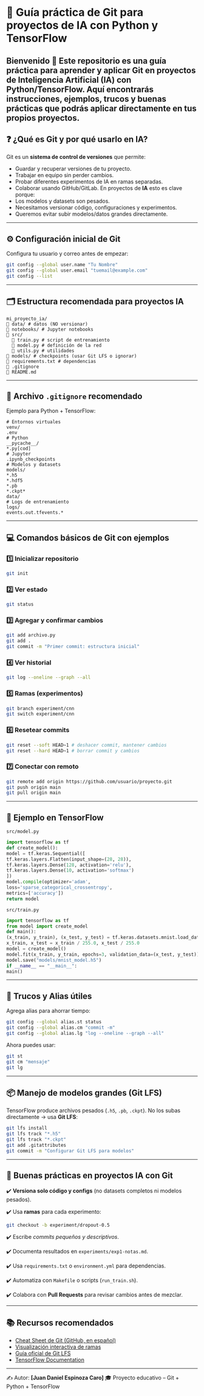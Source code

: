 # 📘 Guía práctica de Git para proyectos de IA con Python y TensorFlow
Bienvenido 👋 Este repositorio es una **guía práctica** para aprender y aplicar **Git** en proyectos de
**Inteligencia Artificial (IA) con Python/TensorFlow**.
Aquí encontrarás **instrucciones, ejemplos, trucos y buenas prácticas** que podrás aplicar directamente en tus
propios proyectos.
---
## ❓ ¿Qué es Git y por qué usarlo en IA?
Git es un **sistema de control de versiones** que permite:
- Guardar y recuperar versiones de tu proyecto.
- Trabajar en equipo sin perder cambios.
- Probar diferentes experimentos de IA en ramas separadas.
- Colaborar usando GitHub/GitLab.
En proyectos de **IA** esto es clave porque:
- Los modelos y datasets son pesados.
- Necesitamos versionar código, configuraciones y experimentos.
- Queremos evitar subir modelos/datos grandes directamente.
---
## ⚙️ Configuración inicial de Git
Configura tu usuario y correo antes de empezar:
```bash
git config --global user.name "Tu Nombre"
git config --global user.email "tuemail@example.com"
git config --list
```
---
## 🗂️ Estructura recomendada para proyectos IA
```
mi_proyecto_ia/
📂 data/ # datos (NO versionar)
📂 notebooks/ # Jupyter notebooks
📂 src/
  📄 train.py # script de entrenamiento
  📄 model.py # definición de la red
  📄 utils.py # utilidades
📂 models/ # checkpoints (usar Git LFS o ignorar)
📄 requirements.txt # dependencias
📄 .gitignore
📄 README.md
```
---
## 🚫 Archivo `.gitignore` recomendado
Ejemplo para Python + TensorFlow:
```
# Entornos virtuales
venv/
.env
# Python
__pycache__/
*.py[cod]
# Jupyter
.ipynb_checkpoints
# Modelos y datasets
models/
*.h5
*.hdf5
*.pb
*.ckpt*
data/
# Logs de entrenamiento
logs/
events.out.tfevents.*
```
---
## 💻 Comandos básicos de Git con ejemplos
### 1️⃣ Inicializar repositorio
```bash
git init
```
### 2️⃣ Ver estado
```bash
git status
```
### 3️⃣ Agregar y confirmar cambios
```bash
git add archivo.py
git add .
git commit -m "Primer commit: estructura inicial"
```
### 4️⃣ Ver historial
```bash
git log --oneline --graph --all
```
### 5️⃣ Ramas (experimentos)
```bash
git branch experiment/cnn
git switch experiment/cnn
```
### 6️⃣ Resetear commits
```bash
git reset --soft HEAD~1 # deshacer commit, mantener cambios
git reset --hard HEAD~1 # borrar commit y cambios
```
### 7️⃣ Conectar con remoto
```bash
git remote add origin https://github.com/usuario/proyecto.git
git push origin main
git pull origin main
```
---
## 🤖 Ejemplo en TensorFlow
`src/model.py`
```python
import tensorflow as tf
def create_model():
model = tf.keras.Sequential([
tf.keras.layers.Flatten(input_shape=(28, 28)),
tf.keras.layers.Dense(128, activation='relu'),
tf.keras.layers.Dense(10, activation='softmax')
])
model.compile(optimizer='adam',
loss='sparse_categorical_crossentropy',
metrics=['accuracy'])
return model
```
`src/train.py`
```python
import tensorflow as tf
from model import create_model
def main():
(x_train, y_train), (x_test, y_test) = tf.keras.datasets.mnist.load_data()
x_train, x_test = x_train / 255.0, x_test / 255.0
model = create_model()
model.fit(x_train, y_train, epochs=3, validation_data=(x_test, y_test))
model.save("models/mnist_model.h5")
if __name__ == "__main__":
main()
```
---
## 🧩 Trucos y Alias útiles
Agrega alias para ahorrar tiempo:
```bash
git config --global alias.st status
git config --global alias.cm "commit -m"
git config --global alias.lg "log --oneline --graph --all"
```
Ahora puedes usar:
```bash
git st
git cm "mensaje"
git lg
```
---
## 📦 Manejo de modelos grandes (Git LFS)
TensorFlow produce archivos pesados (`.h5`, `.pb`, `.ckpt`).
No los subas directamente → usa **Git LFS**:
```bash
git lfs install
git lfs track "*.h5"
git lfs track "*.ckpt"
git add .gitattributes
git commit -m "Configurar Git LFS para modelos"
```
---
## 📝 Buenas prácticas en proyectos IA con Git  
✔️ **Versiona solo código y configs** (no datasets completos ni modelos pesados).  

✔️ Usa **ramas** para cada experimento:
```bash
git checkout -b experiment/dropout-0.5
```
✔️ Escribe *commits pequeños y descriptivos*.  

✔️ Documenta resultados en `experiments/exp1-notas.md`.  

✔️ Usa `requirements.txt` o `environment.yml` para dependencias.  

✔️ Automatiza con `Makefile` o scripts (`run_train.sh`).  

✔️ Colabora con **Pull Requests** para revisar cambios antes de mezclar.  

---
## 📚 Recursos recomendados
- [Cheat Sheet de Git (GitHub, en español)](https://training.github.com/downloads/es_ES/github-git-cheat-sheet.pdf)
- [Visualización interactiva de ramas](https://learngitbranching.js.org/?locale=es_ES)
- [Guía oficial de Git LFS](https://git-lfs.com/)
- [TensorFlow Documentation](https://www.tensorflow.org/)
---
✍️ Autor: **[Juan Daniel Espinoza Caro]**
🎓 Proyecto educativo – Git + Python + TensorFlow
